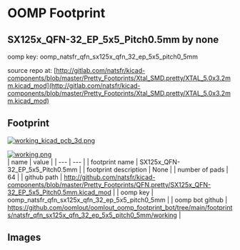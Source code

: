 # OOMP Footprint  
## SX125x_QFN-32_EP_5x5_Pitch0.5mm  by none  
  
oomp key: oomp_natsfr_qfn_sx125x_qfn_32_ep_5x5_pitch0_5mm  
  
source repo at: [http://gitlab.com/natsfr/kicad-components/blob/master/Pretty_Footprints/Xtal_SMD.pretty/XTAL_5.0x3.2mm.kicad_mod](http://gitlab.com/natsfr/kicad-components/blob/master/Pretty_Footprints/Xtal_SMD.pretty/XTAL_5.0x3.2mm.kicad_mod)  
## Footprint  
  
[![working_kicad_pcb_3d.png](working_kicad_pcb_3d_600.png)](working_kicad_pcb_3d.png)  
  
[![working.png](working_600.png)](working.png)  
| name | value | 
| --- | --- | 
| footprint name | SX125x_QFN-32_EP_5x5_Pitch0.5mm | 
| footprint description | None | 
| number of pads | 64 | 
| github path | http://github.com/natsfr/kicad-components/blob/master/Pretty_Footprints/QFN.pretty/SX125x_QFN-32_EP_5x5_Pitch0.5mm.kicad_mod | 
| oomp key | oomp_natsfr_qfn_sx125x_qfn_32_ep_5x5_pitch0_5mm | 
| oomp bot github | https://github.com/oomlout/oomlout_oomp_footprint_bot/tree/main/footprints/natsfr_qfn_sx125x_qfn_32_ep_5x5_pitch0_5mm/working | 
## Images  
